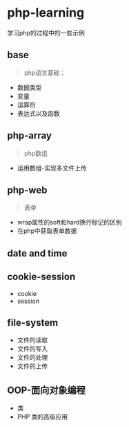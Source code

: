 # php-learning
学习php的过程中的一些示例
## base
>php语言基础：
  * 数据类型
  * 变量
  * 运算符
  * 表达式以及函数
  
## php-array
>php数组
 * 运用数组-实现多文件上传
 
## php-web
>表单
 * wrap属性的soft和hard换行标记的区别
 * 在php中获取表单数据
 
 
## date and time 

## cookie-session
 * cookie
 * session
 
 
## file-system
 * 文件的读取
 * 文件的写入
 * 文件的处理
 * 文件的上传
 
## OOP-面向对象编程
 * 类
 * PHP 类的高级应用